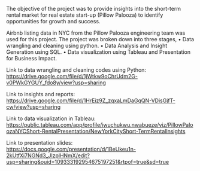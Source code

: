 The objective of the project was to provide insights into the short-term rental market for real estate start-up (Pillow Palooza) to 
identify opportunities for growth and success.

Airbnb listing data in NYC from the Pillow Palooza engineering team was used for this project. The project was broken down into three stages,
• Data wrangling and cleaning using python.
• Data Analysis and Insight Generation using SQL.
• Data visualization using Tableau and Presentation for Business Impact.

Link to data wrangling and cleaning codes using Python: https://drive.google.com/file/d/1jWtkw9oChrUdm2G-v0PWkGYGUY_fdo8y/view?usp=sharing

Link to insights and reports: https://drive.google.com/file/d/1HrEiz9Z_zqxaLmDaGqQN-VDisGjfT-cw/view?usp=sharing

Link to data visualization in Tableau: https://public.tableau.com/app/profile/iwuchukwu.nwabueze/viz/PillowPaloozaNYCShort-RentalPresentation/NewYorkCityShort-TermRentalInsights

Link to presentation slides: https://docs.google.com/presentation/d/1BeUkeu1n-2kUtfXi7NGNd3_JlzplHNmX/edit?usp=sharing&ouid=109333192954675197251&rtpof=true&sd=true
